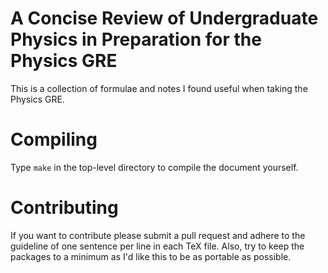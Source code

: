 # A Concise Review of Undergraduate Physics in Preparation for the Physics GRE

This is a collection of formulae and notes I found useful when taking the Physics GRE.

# Compiling

Type `make` in the top-level directory to compile the document yourself.

# Contributing

If you want to contribute please submit a pull request and adhere to the guideline of one sentence per line in each TeX file.
Also, try to keep the packages to a minimum as I'd like this to be as portable as possible.
